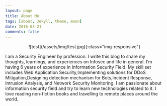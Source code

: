 ```yaml
---
layout: page
title: About Me
tags: [about, Jekyll, theme, moon]
date: 2016-03-21
comments: false
---
```

    
<center>![test](/assets/img/test.jpg){:class="img-responsive"}</center>

I am a Security Engineer by profession. I write this blog to share my thoughts, learnings, and experiences on Infosec and life in general. I’m having 6 years of experience in Information Security Field. My skill set includes Web Application Security,Implementing solutions for DDoS Mitigation,Designing detection mechanism for Bots,Incident Response, Intrusion Analysis, and Network Security Monitoring. I am passionate about information security field and try to learn new technologies related to it. I love reading non-fiction books and travelling to remote places around the world.
